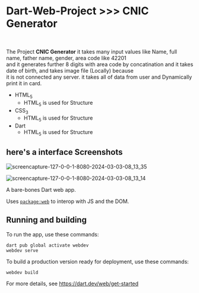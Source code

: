 <h1>Dart-Web-Project >>> CNIC Generator</h1>
<br />
<p>The Project <b>CNIC Generator</b> it takes many input values like Name, full name, father name, gender, area code like 42201 <br />
and it generates further 8 digits with area code by concatination and it takes date of birth, and takes image file (Locally) because <br />
it is not connected any server. it takes all of data from user and Dynamically print it in card.</p>
<ul>
  <li>HTML<sub>5</sub>
      <ul>
          <li>HTML<sub>5</sub> is used for Structure</li>
      </ul>
  </li>
  <li>CSS<sub>3</sub>
      <ul>
          <li>HTML<sub>5</sub> is used for Structure</li>
      </ul>
  </li>
  <li>Dart
      <ul>
          <li>HTML<sub>5</sub> is used for Structure</li>
      </ul>
  </li>
</ul>

<h2>here's a interface Screenshots</h2>

![screencapture-127-0-0-1-8080-2024-03-03-08_13_35](https://github.com/tehamialishah/CNIC-Generator-Project-MAD1/assets/85039236/1296ca39-3680-48d2-9545-42532ddb436d)


![screencapture-127-0-0-1-8080-2024-03-03-08_13_14](https://github.com/tehamialishah/CNIC-Generator-Project-MAD1/assets/85039236/8603e3e8-6831-4c63-bc91-7fc46bc45557)




  

A bare-bones Dart web app.

Uses [`package:web`](https://pub.dev/packages/web)
to interop with JS and the DOM.

## Running and building

To run the app, use these commands:
```
dart pub global activate webdev
webdev serve
```

To build a production version ready for deployment, use these commands:
```
webdev build
```

For more details, see https://dart.dev/web/get-started
